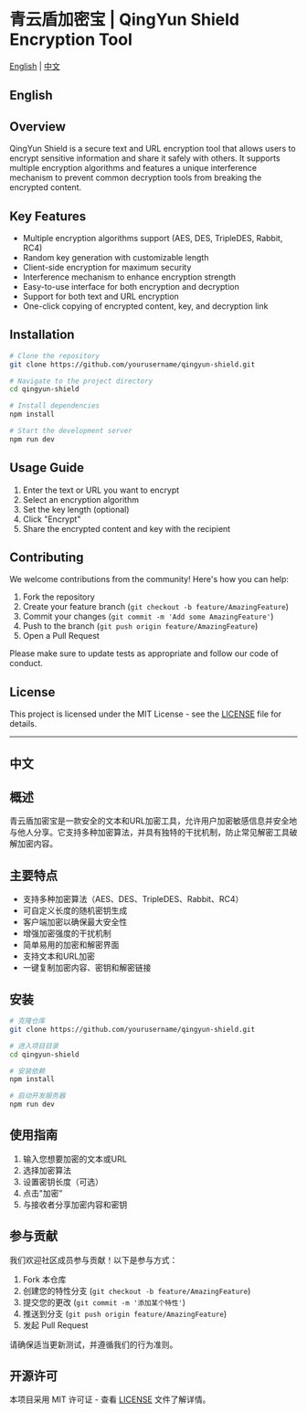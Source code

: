 # 青云盾加密宝 | QingYun Shield Encryption Tool

[English](#english) | [中文](#chinese)

<h2 id="english">English</h2>

## Overview
QingYun Shield is a secure text and URL encryption tool that allows users to encrypt sensitive information and share it safely with others. It supports multiple encryption algorithms and features a unique interference mechanism to prevent common decryption tools from breaking the encrypted content.

## Key Features
- Multiple encryption algorithms support (AES, DES, TripleDES, Rabbit, RC4)
- Random key generation with customizable length
- Client-side encryption for maximum security
- Interference mechanism to enhance encryption strength
- Easy-to-use interface for both encryption and decryption
- Support for both text and URL encryption
- One-click copying of encrypted content, key, and decryption link

## Installation

```bash
# Clone the repository
git clone https://github.com/yourusername/qingyun-shield.git

# Navigate to the project directory
cd qingyun-shield

# Install dependencies
npm install

# Start the development server
npm run dev
```

## Usage Guide
1. Enter the text or URL you want to encrypt
2. Select an encryption algorithm
3. Set the key length (optional)
4. Click "Encrypt"
5. Share the encrypted content and key with the recipient

## Contributing
We welcome contributions from the community! Here's how you can help:

1. Fork the repository
2. Create your feature branch (`git checkout -b feature/AmazingFeature`)
3. Commit your changes (`git commit -m 'Add some AmazingFeature'`)
4. Push to the branch (`git push origin feature/AmazingFeature`)
5. Open a Pull Request

Please make sure to update tests as appropriate and follow our code of conduct.

## License
This project is licensed under the MIT License - see the [LICENSE](LICENSE) file for details.

---

<h2 id="chinese">中文</h2>

## 概述
青云盾加密宝是一款安全的文本和URL加密工具，允许用户加密敏感信息并安全地与他人分享。它支持多种加密算法，并具有独特的干扰机制，防止常见解密工具破解加密内容。

## 主要特点
- 支持多种加密算法（AES、DES、TripleDES、Rabbit、RC4）
- 可自定义长度的随机密钥生成
- 客户端加密以确保最大安全性
- 增强加密强度的干扰机制
- 简单易用的加密和解密界面
- 支持文本和URL加密
- 一键复制加密内容、密钥和解密链接

## 安装

```bash
# 克隆仓库
git clone https://github.com/yourusername/qingyun-shield.git

# 进入项目目录
cd qingyun-shield

# 安装依赖
npm install

# 启动开发服务器
npm run dev
```

## 使用指南
1. 输入您想要加密的文本或URL
2. 选择加密算法
3. 设置密钥长度（可选）
4. 点击"加密"
5. 与接收者分享加密内容和密钥

## 参与贡献
我们欢迎社区成员参与贡献！以下是参与方式：

1. Fork 本仓库
2. 创建您的特性分支 (`git checkout -b feature/AmazingFeature`)
3. 提交您的更改 (`git commit -m '添加某个特性'`)
4. 推送到分支 (`git push origin feature/AmazingFeature`)
5. 发起 Pull Request

请确保适当更新测试，并遵循我们的行为准则。

## 开源许可
本项目采用 MIT 许可证 - 查看 [LICENSE](LICENSE) 文件了解详情。
